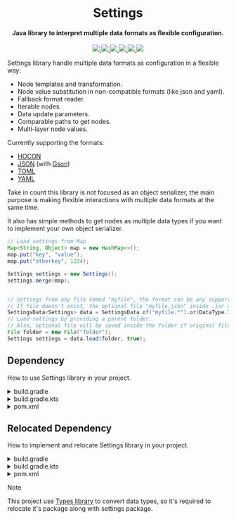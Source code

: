 <h1 align="center">Settings</h1>

<h4 align="center">Java library to interpret multiple data formats as flexible configuration.</h4>

<p align="center">
    <a href="https://saic.one/discord">
        <img src="https://img.shields.io/discord/974288218839191612.svg?style=flat-square&label=discord&logo=discord&logoColor=white&color=7289da"/>
    </a>
    <a href="https://www.codefactor.io/repository/github/saicone/settings">
        <img src="https://img.shields.io/codefactor/grade/github/saicone/settings?style=flat-square&logo=codefactor&logoColor=white&label=codefactor&color=00b16a"/>
    </a>
    <a href="https://github.com/saicone/settings">
        <img src="https://img.shields.io/github/languages/code-size/saicone/settings?logo=github&logoColor=white&style=flat-square"/>
    </a>
    <a href="https://jitpack.io/#com.saicone/settings">
        <img src="https://img.shields.io/github/v/tag/saicone/settings?style=flat-square&logo=jitpack&logoColor=white&label=JitPack&color=brigthgreen"/>
    </a>
    <a href="https://javadoc.saicone.com/settings/">
        <img src="https://img.shields.io/badge/JavaDoc-Online-green?style=flat-square"/>
    </a>
    <a href="https://docs.saicone.com/settings/">
        <img src="https://img.shields.io/badge/Saicone-Settings%20Wiki-3b3bb0?logo=github&logoColor=white&style=flat-square"/>
    </a>
</p>

Settings library handle multiple data formats as configuration in a flexible way:

* Node templates and transformation.
* Node value substitution in non-compatible formats (like json and yaml).
* Fallback format reader.
* Iterable nodes.
* Data update parameters.
* Comparable paths to get nodes.
* Multi-layer node values.

Currently supporting the formats:

* [HOCON](https://github.com/lightbend/config/blob/main/HOCON.md)
* [JSON](https://www.json.org/) (with [Gson](https://github.com/google/gson))
* [TOML](https://toml.io/en/v1.0.0)
* [YAML](http://yaml.org/spec/1.1/current.html)

Take in count this library is not focused as an object serializer, the main purpose is making flexible interactions with multiple data formats at the same time.

It also has simple methods to get nodes as multiple data types if you want to implement your own object serializer.

```java
// Load settings from Map
Map<String, Object> map = new HashMap<>();
map.put("key", "value");
map.put("otherkey", 1234);

Settings settings = new Settings();
settings.merge(map);


// Settings from any file named "myfile", the format can be any supported format.
// If file doesn't exist, the optional file "myfile.json" inside .jar will be used.
SettingsData<Settings> data = SettingsData.of("myfile.*").or(DataType.INPUT_STREAM, "myfile.json");
// Load settings by providing a parent folder.
// Also, optional file will be saved inside the folder if original file doesn't exist
File folder = new File("folder");
Settings settings = data.load(folder, true);
```

## Dependency

How to use Settings library in your project.

<details>
  <summary>build.gradle</summary>

```groovy
repositories {
    maven { url 'https://jitpack.io' }
}

dependencies {
    implementation 'com.saicone.settings:settings:VERSION'
    // Other modules
    implementation 'com.saicone.settings:settings-gson:VERSION'
    implementation 'com.saicone.settings:settings-hocon:VERSION'
    implementation 'com.saicone.settings:settings-toml:VERSION'
    implementation 'com.saicone.settings:settings-yaml:VERSION'
}
```

</details>

<details>
  <summary>build.gradle.kts</summary>

```kotlin
repositories {
    maven("https://jitpack.io")
}

dependencies {
    implementation("com.saicone.settings:settings:VERSION")
    // Other modules
    implementation("com.saicone.settings:settings-gson:VERSION")
    implementation("com.saicone.settings:settings-hocon:VERSION")
    implementation("com.saicone.settings:settings-toml:VERSION")
    implementation("com.saicone.settings:settings-yaml:VERSION")
}
```

</details>

<details>
  <summary>pom.xml</summary>

```xml
<repositories>
    <repository>
        <id>Jitpack</id>
        <url>https://jitpack.io</url>
    </repository>
</repositories>

<dependencies>
    <dependency>
        <groupId>com.saicone.settings</groupId>
        <artifactId>settings</artifactId>
        <version>VERSION</version>
        <scope>compile</scope>
    </dependency>
    <!-- Other modules -->
    <dependency>
        <groupId>com.saicone.settings</groupId>
        <artifactId>settings-gson</artifactId>
        <version>VERSION</version>
        <scope>compile</scope>
    </dependency>
    <dependency>
        <groupId>com.saicone.settings</groupId>
        <artifactId>settings-hocon</artifactId>
        <version>VERSION</version>
        <scope>compile</scope>
    </dependency>
    <dependency>
        <groupId>com.saicone.settings</groupId>
        <artifactId>settings-toml</artifactId>
        <version>VERSION</version>
        <scope>compile</scope>
    </dependency>
    <dependency>
        <groupId>com.saicone.settings</groupId>
        <artifactId>settings-yaml</artifactId>
        <version>VERSION</version>
        <scope>compile</scope>
    </dependency>
</dependencies>
```

</details>

## Relocated Dependency

How to implement and relocate Settings library in your project.

<details>
  <summary>build.gradle</summary>

```groovy
plugins {
    id 'com.github.johnrengelman.shadow' version '8.1.1'
}

repositories {
    maven { url 'https://jitpack.io' }
}

dependencies {
    implementation 'com.saicone.settings:settings:VERSION'
    // Other modules
    implementation 'com.saicone.settings:settings-gson:VERSION'
    implementation 'com.saicone.settings:settings-hocon:VERSION'
    implementation 'com.saicone.settings:settings-toml:VERSION'
    implementation 'com.saicone.settings:settings-yaml:VERSION'
}

jar.dependsOn (shadowJar)

shadowJar {
    // Relocate packages (DO NOT IGNORE THIS)
    relocate 'com.saicone.types', project.group + '.libs.types'
    relocate 'com.saicone.settings', project.group + '.libs.settings'
    // Exclude unused classes (optional)
    minimize()
}
```

</details>

<details>
  <summary>build.gradle.kts</summary>

```kotlin
plugins {
    id("com.github.johnrengelman.shadow") version "8.1.1"
}

repositories {
    maven("https://jitpack.io")
}

dependencies {
    implementation("com.saicone.settings:settings:VERSION")
    // Other modules
    implementation("com.saicone.settings:settings-gson:VERSION")
    implementation("com.saicone.settings:settings-hocon:VERSION")
    implementation("com.saicone.settings:settings-toml:VERSION")
    implementation("com.saicone.settings:settings-yaml:VERSION")
}

tasks {
    jar {
        dependsOn(tasks.shadowJar)
    }

    shadowJar {
        // Relocate packages (DO NOT IGNORE THIS)
        relocate("com.saicone.types", "${project.group}.libs.types")
        relocate("com.saicone.settings", "${project.group}.libs.settings")
        // Exclude unused classes (optional)
        minimize()
    }
}
```

</details>

<details>
  <summary>pom.xml</summary>

```xml
<repositories>
    <repository>
        <id>Jitpack</id>
        <url>https://jitpack.io</url>
    </repository>
</repositories>

<dependencies>
    <dependency>
        <groupId>com.saicone.settings</groupId>
        <artifactId>settings</artifactId>
        <version>VERSION</version>
        <scope>compile</scope>
    </dependency>
    <!-- Other modules -->
    <dependency>
        <groupId>com.saicone.settings</groupId>
        <artifactId>settings-gson</artifactId>
        <version>VERSION</version>
        <scope>compile</scope>
    </dependency>
    <dependency>
        <groupId>com.saicone.settings</groupId>
        <artifactId>settings-hocon</artifactId>
        <version>VERSION</version>
        <scope>compile</scope>
    </dependency>
    <dependency>
        <groupId>com.saicone.settings</groupId>
        <artifactId>settings-toml</artifactId>
        <version>VERSION</version>
        <scope>compile</scope>
    </dependency>
    <dependency>
        <groupId>com.saicone.settings</groupId>
        <artifactId>settings-yaml</artifactId>
        <version>VERSION</version>
        <scope>compile</scope>
    </dependency>
</dependencies>

<build>
    <plugin>
        <groupId>org.apache.maven.plugins</groupId>
        <artifactId>maven-shade-plugin</artifactId>
        <version>3.3.0</version>
        <configuration>
            <relocations>
                <!-- Relocate packages (DO NOT IGNORE THIS) -->
                <relocation>
                    <pattern>com.saicone.types</pattern>
                    <shadedPattern>${project.groupId}.libs.types</shadedPattern>
                </relocation>
                <relocation>
                    <pattern>com.saicone.settings</pattern>
                    <shadedPattern>${project.groupId}.libs.settings</shadedPattern>
                </relocation>
            </relocations>
            <!-- Exclude unused classes (optional) -->
            <minimizeJar>true</minimizeJar>
        </configuration>
        <executions>
            <execution>
                <phase>package</phase>
                <goals>
                    <goal>shade</goal>
                </goals>
            </execution>
        </executions>
    </plugin>
</build>
```

</details>

> [!NOTE]  
> This project use [Types library](https://github.com/saicone/types) to convert data types, so it's required to relocate it's package along with settings package.